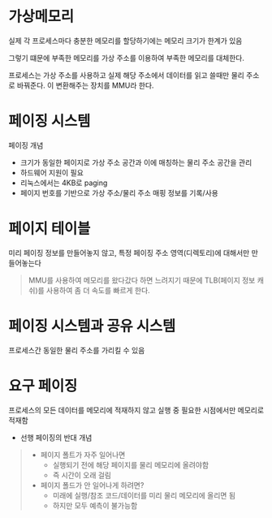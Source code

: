 # 가상메모리

실제 각 프로세스마다 충분한 메모리를 할당하기에는 메모리 크기가 한계가 있음

그렇기 떄문에  부족한 메모리를 가상 주소를 이용하여 부족한 메모리를 대체한다.

프로세스는 가상 주소를 사용하고 실제 해당 주소에서 데이터를 읽고 쓸때만 물리 주소로 바꿔준다. 이 변환해주는 장치를 MMU라 한다.



# 페이징 시스템

페이징 개념

- 크기가 동일한 페이지로 가상 주소 공간과 이에 매칭하는 물리 주소 공간을 관리
- 하드웨어 지원이 필요
- 리눅스에서는 4KB로 paging
- 페이지 번호를 기반으로 가상 주소/물리 주소 매핑 정보를 기록/사용



# 페이지 테이블

미리 페이징 정보를 만들어놓지 않고, 특정 페이징 주소 영역(디렉토리)에 대해서만 만들어놓는다

> MMU를 사용하여 메모리를 왔다갔다 하면 느려지기 때문에 TLB(페이지 정보 캐쉬)를 사용하여 좀 더 속도를 빠르게 한다.



# 페이징 시스템과 공유 시스템

프로세스간 동일한 물리 주소를 가리킬 수 있음



# 요구 페이징

프로세스의 모든 데이터를 메모리에 적재하지 않고 실행 중 필요한 시점에서만 메모리로 적재함

- 선행 페이징의 반대 개념

> - 페이지 폴트가 자주 일어나면
>   - 실행되기 전에 해당 페이지를 물리 메모리에 올려야함
>   - 즉 시간이 오래 걸림
> - 페이지 폴드가 안 일어나게 하려면?
>   - 미래에 실행/참조 코드/데이터를 미리 물리 메모리에 올리면 됨
>   - 하지만 모두 예측이 불가능함